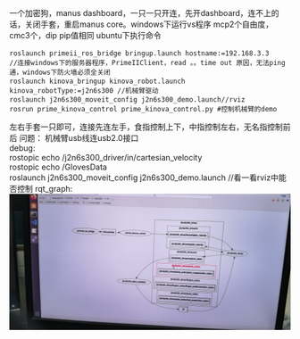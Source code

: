 一个加密狗，manus dashboard，一只一只开连，先开dashboard，连不上的话，关闭手套，重启manus core。windows下运行vs程序
mcp2个自由度，cmc3个，dip pip值相同
ubuntu下执行命令  
```
roslaunch primeii_ros_bridge bringup.launch hostname:=192.168.3.3   
//连接windows下的服务器程序，PrimeIIClient，read 。。time out 原因，无法ping通，windows下防火墙必须全关闭
roslaunch kinova_bringup kinova_robot.launch kinova_robotType:=j2n6s300 //机械臂驱动
roslaunch j2n6s300_moveit_config j2n6s300_demo.launch//rviz
rosrun prime_kinova_control prime_kinova_control.py #控制机械臂的demo
```
左右手套一只即可，连接先连左手，食指控制上下，中指控制左右，无名指控制前后
问题：
机械臂usb线连usb2.0接口  
debug:  
rostopic echo /j2n6s300_driver/in/cartesian_velocity  
rostopic echo /GlovesData  
roslaunch j2n6s300_moveit_config j2n6s300_demo.launch  //看一看rviz中能否控制
rqt_graph:
![1](./rqt_graph)